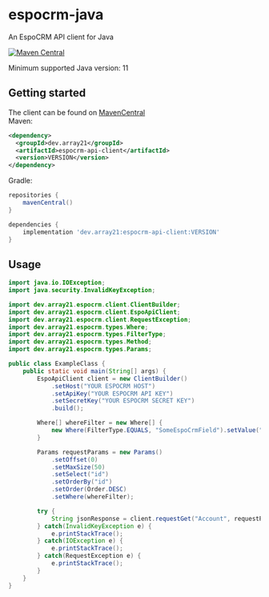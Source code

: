 # espocrm-java
An EspoCRM API client for Java

[![Maven Central](https://img.shields.io/maven-central/v/dev.array21/espocrm-api-client.svg?label=Maven%20Central)](https://search.maven.org/search?q=g:%22dev.array21%22%20AND%20a:%22espocrm-api-client%22)

Minimum supported Java version: 11

## Getting started
The client can be found on [MavenCentral](https://search.maven.org/artifact/dev.array21/espocrm-api-client)  
Maven:
```xml
<dependency>
  <groupId>dev.array21</groupId>
  <artifactId>espocrm-api-client</artifactId>
  <version>VERSION</version>
</dependency>
```

Gradle:
```groovy
repositories {
    mavenCentral()
}

dependencies {
    implementation 'dev.array21:espocrm-api-client:VERSION'
}
```

## Usage
```java
import java.io.IOException;
import java.security.InvalidKeyException;

import dev.array21.espocrm.client.ClientBuilder;
import dev.array21.espocrm.client.EspoApiClient;
import dev.array21.espocrm.client.RequestException;
import dev.array21.espocrm.types.Where;
import dev.array21.espocrm.types.FilterType;
import dev.array21.espocrm.types.Method;
import dev.array21.espocrm.types.Params;

public class ExampleClass {
    public static void main(String[] args) {
        EspoApiClient client = new ClientBuilder()
            .setHost("YOUR ESPOCRM HOST")
            .setApiKey("YOUR ESPOCRM API KEY")
            .setSecretKey("YOUR ESPOCRM SECRET KEY")
            .build();

        Where[] whereFilter = new Where[] {
            new Where(FilterType.EQUALS, "SomeEspoCrmField").setValue("itMustBeEqualToThis")
        }

        Params requestParams = new Params()
            .setOffset(0)
            .setMaxSize(50)
            .setSelect("id")
            .setOrderBy("id")
            .setOrder(Order.DESC)
            .setWhere(whereFilter);

        try {
            String jsonResponse = client.requestGet("Account", requestParams);
        } catch(InvalidKeyException e) {
            e.printStackTrace();
        } catch(IOException e) {
            e.printStackTrace();
        } catch(RequestException e) {
            e.printStackTrace();
        }
    }
}
```
